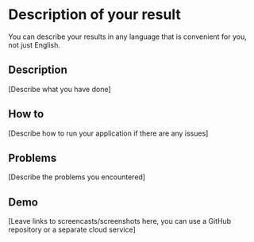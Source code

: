 # Description of your result

You can describe your results in any language that is convenient for you, not just English.

## Description

[Describe what you have done]

## How to

[Describe how to run your application if there are any issues]

## Problems

[Describe the problems you encountered]

## Demo

[Leave links to screencasts/screenshots here, you can use a GitHub repository or a separate cloud service]
